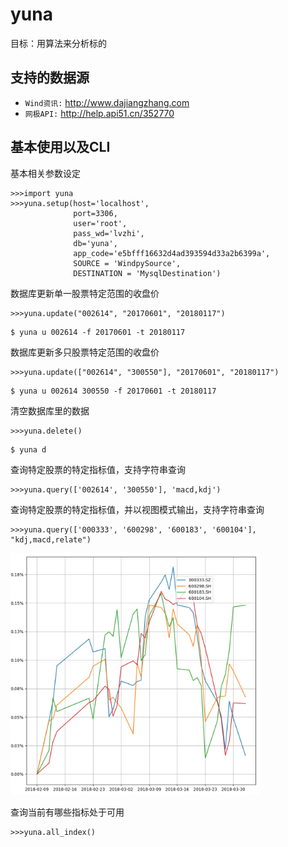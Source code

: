 # yuna
目标：用算法来分析标的

支持的数据源
-----------------

- `Wind资讯:`  http://www.dajiangzhang.com
- `网极API:` http://help.api51.cn/352770


基本使用以及CLI
----------

基本相关参数设定
```buildoutcfg
>>>import yuna
>>>yuna.setup(host='localhost', 
              port=3306, 
              user='root', 
              pass_wd='lvzhi', 
              db='yuna', 
              app_code='e5bfff16632d4ad393594d33a2b6399a', 
              SOURCE = 'WindpySource', 
              DESTINATION = 'MysqlDestination')
```


数据库更新单一股票特定范围的收盘价
```
>>>yuna.update("002614", "20170601", "20180117")
```
```
$ yuna u 002614 -f 20170601 -t 20180117
```

数据库更新多只股票特定范围的收盘价
```
>>>yuna.update(["002614", "300550"], "20170601", "20180117")
```
```
$ yuna u 002614 300550 -f 20170601 -t 20180117
```

清空数据库里的数据
```
>>>yuna.delete()
```
```
$ yuna d
```

查询特定股票的特定指标值，支持字符串查询
```
>>>yuna.query(['002614', '300550'], 'macd,kdj')
```

查询特定股票的特定指标值，并以视图模式输出，支持字符串查询
```
>>>yuna.query(['000333', '600298', '600183', '600104'], "kdj,macd,relate")

```
<img src="01.png" width="400">

查询当前有哪些指标处于可用
```
>>>yuna.all_index()
```
